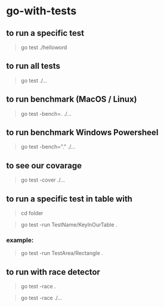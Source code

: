 # go-with-tests

## to run a specific test
> go test ./helloword

## to run all tests
> go test ./...

## to run benchmark (MacOS / Linux)
> go test -bench=. ./...

## to run benchmark Windows Powersheel
> go test -bench="." ./...

## to see our covarage
> go test -cover ./...

## to run a specific test in table with
> cd folder

> go test -run TestName/KeyInOurTable .
### example:
> go test -run TestArea/Rectangle .

## to run with race detector
> go test -race . 

> go test -race ./...